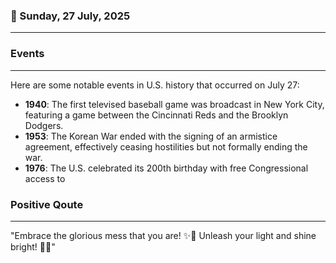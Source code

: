 ### 📅 Sunday, 27 July, 2025
------
### Events
------
Here are some notable events in U.S. history that occurred on July 27:

- **1940**: The first televised baseball game was broadcast in New York City, featuring a game between the Cincinnati Reds and the Brooklyn Dodgers.
- **1953**: The Korean War ended with the signing of an armistice agreement, effectively ceasing hostilities but not formally ending the war.
- **1976**: The U.S. celebrated its 200th birthday with free Congressional access to
### Positive Qoute
------
"Embrace the glorious mess that you are! ✨🌈 Unleash your light and shine bright! 💖🌟"
